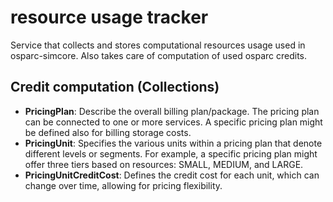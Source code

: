 # resource usage tracker


Service that collects and stores computational resources usage used in osparc-simcore. Also takes care of computation of used osparc credits.


## Credit computation (Collections)
- **PricingPlan**:
  Describe the overall billing plan/package. The pricing plan can be connected to one or more services. A specific pricing plan might be defined also for billing storage costs.
- **PricingUnit**:
  Specifies the various units within a pricing plan that denote different levels or segments. For example, a specific pricing plan might offer three tiers based on resources: SMALL, MEDIUM, and LARGE.
- **PricingUnitCreditCost**:
  Defines the credit cost for each unit, which can change over time, allowing for pricing flexibility.
